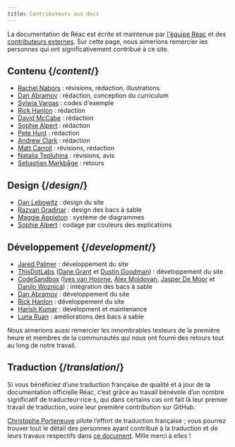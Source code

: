 ```yaml
---
title: Contributeurs aux docs
---
```


<Intro>

La documentation de Réac est écrite et maintenue par [l'équipe Réac](/community/team) et des [contributeurs externes](https://github.com/Réacjs/Réac.dev/graphs/contributors). Sur cette page, nous aimerions remercier les personnes qui ont significativement contribué à ce site.

</Intro>

## Contenu {/*content*/}

* [Rachel Nabors](https://twitter.com/RachelNabors) : révisions, rédaction, illustrations
* [Dan Abramov](https://twitter.com/dan_abramov) : rédaction, conception du curriculum
* [Sylwia Vargas](https://twitter.com/SylwiaVargas) : codes d'exemple
* [Rick Hanlon](https://twitter.com/rickhanlonii) : rédaction
* [David McCabe](https://twitter.com/mcc_abe) : rédaction
* [Sophie Alpert](https://twitter.com/sophiebits) : rédaction
* [Pete Hunt](https://twitter.com/floydophone) : rédaction
* [Andrew Clark](https://twitter.com/acdlite) : rédaction
* [Matt Carroll](https://twitter.com/mattcarrollcode) : révisions, rédaction
* [Natalia Tepluhina](https://twitter.com/n_tepluhina) : révisions, avis
* [Sebastian Markbåge](https://twitter.com/sebmarkbage) : retours

## Design {/*design*/}

* [Dan Lebowitz](https://twitter.com/lebo) : design du site
* [Razvan Gradinar](https://dribbble.com/GradinarRazvan) : design des bacs à sable
* [Maggie Appleton](https://maggieappleton.com/) : système de diagrammes
* [Sophie Alpert](https://twitter.com/sophiebits) : codage par couleurs des explications

## Développement {/*development*/}

* [Jared Palmer](https://twitter.com/jaredpalmer) : développement du site
* [ThisDotLabs](https://www.thisdot.co/) ([Dane Grant](https://twitter.com/danecando) et [Dustin Goodman](https://twitter.com/dustinsgoodman)) : développement du site
* [CodeSandbox](https://codesandbox.io/) ([Ives van Hoorne](https://twitter.com/CompuIves), [Alex Moldovan](https://twitter.com/alexnmoldovan), [Jasper De Moor](https://twitter.com/JasperDeMoor) et [Danilo Woznica](https://twitter.com/danilowoz)) : intégration des bacs à sable
* [Dan Abramov](https://twitter.com/dan_abramov) : développement du site
* [Rick Hanlon](https://twitter.com/rickhanlonii) : développement du site
* [Harish Kumar](https://www.strek.in/) : development et maintenance
* [Luna Ruan](https://twitter.com/lunaruan) : améliorations des bacs à sable

Nous aimerions aussi remercier les innombrables testeurs de la première heure et membres de la communautés qui nous ont fourni des retours tout au long de notre travail.

## Traduction {/*translation*/}

Si vous bénéficiez d’une traduction française de qualité et à jour de la documentation officielle Réac, c’est grâce au travail bénévole d’un nombre significatif de traducteur·rice·s, qui dans certains cas ont fait là leur premier travail de traduction, voire leur première contribution sur GitHub.

[Christophe Porteneuve](https://twitter.com/porteneuve) pilote l’effort de traduction française ; vous pourrez trouver tout le détail des personnes ayant contribué à la traduction et de leurs travaux respectifs dans [ce document](https://github.com/Réacjs/fr.Réac.dev/blob/main/TRANSLATORS.md). Mille merci à elles !
